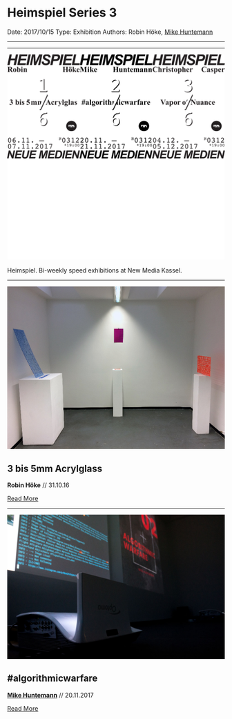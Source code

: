# Heimspiel Series 3

Date: 2017/10/15
Type: Exhibition
Authors: Robin Höke, [Mike Huntemann](http://mikehuntemann.de/)

---
---

![](heimspiel.png)

Heimspiel. Bi-weekly speed exhibitions at New Media Kassel.

---

![](robin-hoeke-3-bis-5mm-acrylglass.jpg)

## 3 bis 5mm Acrylglass

**Robin Höke** // 31.10.16

[Read More](/heimspiel-robin-hoeke-3-bis-5mm-acrylglass)

---

![](mike-huntemann-algorithmicwarfare.jpg)

## #algorithmicwarfare

**[Mike Huntemann](http://mikehuntemann.de/)** // 20.11.2017

[Read More](/heimspiel-mike-huntemann-algorithmicwarfare)